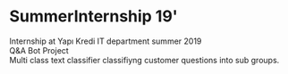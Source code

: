 # SummerInternship 19'
Internship at Yapı Kredi IT department summer 2019 <br>
Q&amp;A Bot Project <br>
Multi class text classifier classifiyng customer questions into sub groups. 

